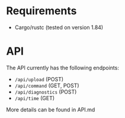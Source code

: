 # Requirements
- Cargo/rustc (tested on version 1.84)

# API
The API currently has the following endpoints:

- `/api/upload` (POST)
- `/api/command` (GET, POST)
- `/api/diagnostics` (POST)
- `/api/time` (GET)

More details can be found in API.md

